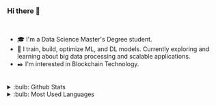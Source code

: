 ### Hi there 👋

<!--
**Mert-Cihangiroglu/Mert-Cihangiroglu** is a ✨ _special_ ✨ repository because its `README.md` (this file) appears on your GitHub profile.

Here are some ideas to get you started:

- 🔭 I’m currently working on ...
- 🌱 I’m currently learning ...
- 👯 I’m looking to collaborate on ...
- 🤔 I’m looking for help with ...
- 💬 Ask me about ...
- 📫 How to reach me: ...
- 😄 Pronouns: ...
- ⚡ Fun fact: ...
-->

<br />

- :mortar_board: I'm a Data Science Master's Degree student.
- :seedling: I train, build, optimize ML, and DL models. Currently exploring and learning about big data processing and scalable applications.
- :black_nib: I'm interested in Blockchain Technology.



<br />

<details>
<summary>:bulb: Github Stats</summary>
<img src="https://github-readme-stats.vercel.app/api?username=Mert-Cihangiroglu&theme=radical" >
</details>

<details>
<summary>:bulb:  Most Used Languages</summary>
<img src="https://github-readme-stats.vercel.app/api/top-langs/?username=Mert-Cihangiroglu&layout=compact" >
</details>

